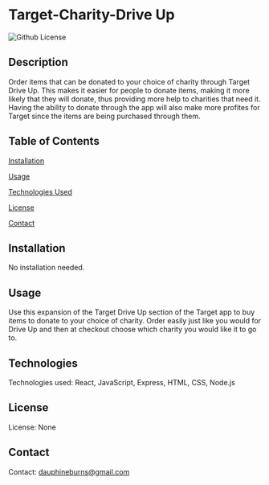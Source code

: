 # Target-Charity-Drive Up

![Github License](https://img.shields.io/badge/license-none-blue.svg)

<!-- <img src="Assets/four.png"> -->



## Description
Order items that can be donated to your choice of charity through Target Drive Up. This makes it easier for people to donate items, making it more likely that they will donate, thus providing more help to charities that need it. Having the ability to donate through the app will also make more profites for Target since the items are being purchased through them.

## Table of Contents
[Installation](#installation)

[Usage](#usage)

[Technologies Used](#technologies)

[License](#license)

[Contact](#contact)

## Installation
No installation needed.

## Usage
Use this expansion of the Target Drive Up section of the Target app to buy items to donate to your choice of charity. Order easily just like you would for Drive Up and then at checkout choose which charity you would like it to go to.

## Technologies
Technologies used: React, JavaScript, Express, HTML, CSS, Node.js

## License
License: None

## Contact
Contact: 
dauphineburns@gmail.com
